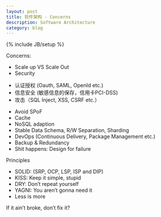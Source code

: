 ```yaml
---
layout: post
title: 软件架构 - Concerns
description: Software Architecture
category: blog
---
```


{% include JB/setup %}


Concerns: 
+ Scale up VS Scale Out
+ Security
- 认证授权 (Oauth, SAML, OpenId etc.)
- 信息安全 (敏感信息的保存，信用卡PCI-DSS)
- 攻击（SQL Inject, XSS, CSRF etc.）
+ Avoid SPoF
+ Cache
+ NoSQL adaption
+ Stable Data Schema, R/W Separation, Sharding
+ DevOps (Continuous Delivery, Package Management etc.)
+ Backup & Redundancy
+ Shit happens: Design for failure

Principles
+ SOLID: (SRP, OCP, LSP, ISP and DIP)
+ KISS: Keep it simple, stupid
+ DRY: Don’t repeat yourself
+ YAGNI: You aren’t gonna need it
+ Less is more

If it ain’t broke, don’t fix it?


